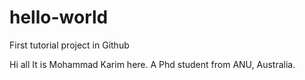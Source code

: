 # hello-world
First tutorial  project in Github

Hi all
It is Mohammad Karim here. A Phd student from ANU, Australia. 
